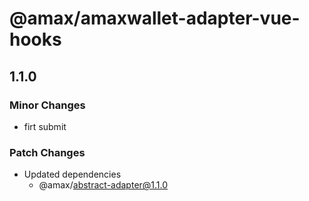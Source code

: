 # @amax/amaxwallet-adapter-vue-hooks

## 1.1.0

### Minor Changes

-   firt submit

### Patch Changes

-   Updated dependencies
    -   @amax/abstract-adapter@1.1.0
